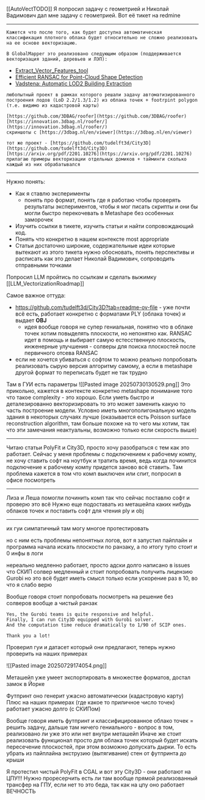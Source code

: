 [[AutoVectTODO]]
Я попросил задачу с геометрией и Николай Вадимович дал мне задачу с геометрией. Вот её тикет на redmine

-----------------
`Кажется что после того, как будет доступна автоматическая классификация плотного облака будет относительно не сложно реализовать на ее основе векторизацию.`

`В GlobalMapper это реализовано следующим образом (поддерживается векторизация зданий, деревьев и ЛЭП):`  
* [Extract_Vector_Features_tool](http://www.bluemarblegeo.com/knowledgebase/global-mapper-19/Lidar_Module/Lidar_feature_extraction.htm#Extract_Vector_Features_tool)
* [Efficient RANSAC for Point-Cloud Shape Detection](https://www.hinkali.com/Education/PointCloud.pdf)
* [Vadstena: Automatic LOD2 Building Extraction](https://www.melowntech.com/post/2020/08/04/vadstena-lod2-building-extraction.html)  


`любопытный проект в рамках которого решали задачу автоматизированного построения лодов (LoD 2.2/1.3/1.2) из облака точек + footrpint polygon (т.е. видимо из кадастровой карты)`

`[https://github.com/3DBAG/roofer](https://github.com/3DBAG/roofer)`  
`[https://innovation.3dbag.nl/roofer/](https://innovation.3dbag.nl/roofer/)`  
`скриншоты с [https://3dbag.nl/en/viewer](https://3dbag.nl/en/viewer)`

`тот же проект - [https://github.com/tudelft3d/City3D](https://github.com/tudelft3d/City3D)`  
`[https://arxiv.org/pdf/2201.10276](https://arxiv.org/pdf/2201.10276)`  
`прилагаю примеры векторизации отдельных домиков + тайминги сколько каждый из них обрабатывался`

--------


Нужно понять:
* Как я ставлю эксперименты 
	* понять про формат, понять где я работаю чтобы проверять результаты экспериментов, чтобы я мог писать скрипты и они бы могли быстро перекочевать в Metashape без особенных заморочек
* Изучить ссылки в тикете, изучить статьи и найти сопровождающий код.
* Понять что конкретно в нашем контексте most appropriate
* Статьи достаточно широкие, содержательные идеи которые вытекают из этого тикета нужно обосновать, понять перспективы и расписать как это делает Николай Вадимович, сопроводить отправными точками

Попросил LLM пройтись по ссылкам и сделать выжимку [[LLM_VectorizationRoadmap]]

Самое важное оттуда:
* https://github.com/tudelft3d/City3D?tab=readme-ov-file - уже почти всё есть, работает конкретно с форматами PLY (облака точек) и выдает **OBJ** 
	* идея вообще говоря не супер гениальная, понятно что в облаке точек хотим повыделять плоскости, но непонятно как. RANSAC идет в помощь и выбирает самую естесственную плоскость, инженерные улучшения - солверы для поиска плоскостей после первичного отсева RANSAC
* если не хочется убиваться с софтом то можно реально попробовать реализовать сырую версия алгоритму самому, а если в metashape другой формат то переписать будет не так трудно

Там в ГУИ есть параметры
![[Pasted image 20250730130529.png]]
Это прикольно, кажется в контексте конкретно metashape понимание того что такое complexity - это хорошо. Если уметь быстро и деталезированно векторизировать то это может заменить какую то часть построение модели. Условно иметь многополигональную модель здания в некоторых случаях лучше (оказывается есть Poisson surface reconstruction algorithm, там больше похоже на то чего мы хотим, так что эти замечания неактуальны, возможно только если скорость выше) 

----
Читаю статьи PolyFit и City3D, просто хочу разобраться с тем как это работает. 
Сейчас у меня проблемы с подключением к рабочему компу, не хочу ставить софт на ноутбук и тратить время, ведь когда починится подключение к рабочему компу придется заново всё ставить. Там проблема кажется в том что комп выключен или спит, попросил в офисе посмотреть 

---------

Лиза и Леша помогли починить комп так что сейчас поставлю софт и проверю это всё
Нужно еще подоставать из меташейпа каких нибудь облаков точек и поставить софт для чтения ply и obj



------

их гуи симпатичный там могу многое протестировать

 но с ним есть проблемы непонятных логов, вот я запустил пайплайн и программа начала искать плоскости по ранзаку, а по итогу тупо стоит и 0 инфы в логи

нереально медленно работает, просто адски долго
написано в issues что СКИП солвер медленный и стоит попробовать получить лицензию Gurobi  но это всё будет иметь смысл только если ускорение раз в 10, во что я слабо верю

Вообще говоря стоит попробовать посмотреть на решение без солверов вообще а чистый ранзак
```
Yes, the Gurobi teams is quite responsive and helpful.  
Finally, I can run City3D equipped with Gurobi solver.  
And the computation time reduce dramatically to 1/90 of SCIP ones.

Thank you a lot!
```


Проверил гуи и датасет который они предлагают, теперь нужно проверить на наших примерах 

![[Pasted image 20250729174054.png]]

Меташейп уже умеет экспортировать в множестве форматов, достал замок в Йорке

Футпринт оно генерит ужасно автоматически (кадастровую карту)
Плюс на наших примерах (где какое то приличное число точек) работает ужасно долго (с СКИПом)

Вообще говоря иметь футпринт и классифицированное облако точек = решить задачу, дальше там ничего гениального - вопрос в том, реализовано ли уже это или нет внутри меташейп
Иначе же стоит реализовать функционал просто для облака точек который будет искать пересечение плоскостей, при этом возможно допускать дырки. То есть убрать из пайплайна экструзию (вытягивание) стен от футпринта до крыши

Я протестил чистый PolyFit в CGAL и вот эту City3D - они работают на ЦПУ!!! Нужно проресерчить есть ли там вообще прямой реализованный трансфер на ГПУ, если нет то это беда, так как на цпу оно работает ВЕЧНОСТЬ
